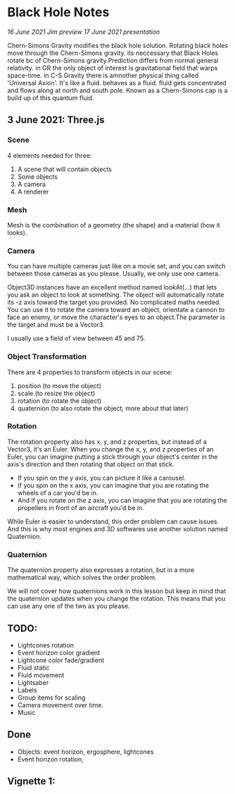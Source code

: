 # Black Hole Notes

_16 June 2021 Jim preview_
_17 June 2021 presentation_

Chern-Simons Gravity modifies the black hole solution. Rotating black holes move through the Chern-Simons gravity.
its neccessary that Black Holes rotate bc of Chern-Simons gravity.Prediction differs from normal general relativity.
in GR the only object of interest is gravitational field that warps space-time.
in C-S Gravity there is amnother physical thing called 'Universal Axion'. It's like a fluid. behaves as a fluid. fluid gets concentrated and flows along at north and south pole. Known as a Chern-Simons cap is a build up of this quantum fluid.

## 3 June 2021: Three.js

### Scene

4 elements needed for three:
  1. A scene that will contain objects
  2. Some objects
  3. A camera
  4. A renderer


### Mesh
Mesh is the combination of a geometry (the shape) and a material (how it looks).


### Camera
<!-- For BH final: can use 2 cameras to show the the top-down and the side view. only have to build once :) -->
You can have multiple cameras just like on a movie set, and you can switch between those cameras as you please. Usually, we only use one camera.

Object3D instances have an excellent method named lookAt(...) that lets you ask an object to look at something. The object will automatically rotate its -z axis toward the target you provided. No complicated maths needed. You can use it to rotate the camera toward an object, orientate a cannon to face an enemy, or move the character's eyes to an object.The parameter is the target and must be a Vector3.

I usually use a field of view between 45 and 75.

### Object Transformation
There are 4 properties to transform objects in our scene:
  1. position (to move the object)
  2. scale (to resize the object)
  3. rotation (to rotate the object)
  4. quaternion (to also rotate the object; more about that later)


### Rotation
The rotation property also has x, y, and z properties, but instead of a Vector3, it's an Euler. When you change the x, y, and z properties of an Euler, you can imagine putting a stick through your object's center in the axis's direction and then rotating that object on that stick.
- If you spin on the y axis, you can picture it like a carousel.
- If you spin on the x axis, you can imagine that you are rotating the wheels of a car you'd be in.
- And if you rotate on the z axis, you can imagine that you are rotating the propellers in front of an aircraft you'd be in.

While Euler is easier to understand, this order problem can cause issues. And this is why most engines and 3D softwares use another solution named Quaternion.

### Quaternion
The quaternion property also expresses a rotation, but in a more mathematical way, which solves the order problem.

We will not cover how quaternions work in this lesson but keep in mind that the quaternion updates when you change the rotation. This means that you can use any one of the two as you please.



## TODO:
- Lightcones rotation
- Event horizon color gradient
- Lightcone color fade/gradient
- Fluid static
- Fluid movement
- Lightsaber
- Labels
- Group items for scaling
- Camera movement over time.
- Music


## Done
- Objects: event horizon, ergosphere, lightcones
- Event horizon rotation,

## Vignette 1:
<!-- const camera = new THREE.PerspectiveCamera(75, sizes.width / sizes.height);
camera.position.z = 0;
camera.position.y = 4;
camera.position.x = 0; -->
